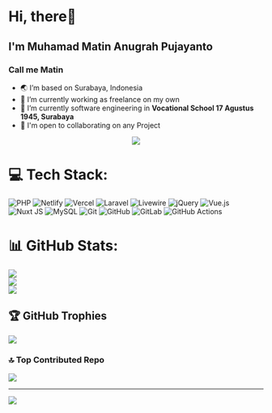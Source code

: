 <h1>Hi, there👋</h1>

<!-- snake img -->
<!-- <img src="https://github.com/1999AZZAR/1999AZZAR/blob/main/resources/img/grid-snake.svg" alt="snake" /> -->

<h2>I'm Muhamad Matin Anugrah Pujayanto</h2>
<h3>Call me Matin</h3>

<!-- intro -->
- 🌏 I’m based on Surabaya, Indonesia
- 🔭 I’m currently working as freelance on my own 
- 🌱 I’m currently software engineering in **Vocational School 17 Agustus 1945, Surabaya**
- 🤝 I'm open to collaborating on any Project

<!-- Skill -->  
<!-- <h1 align="center">My Tech👨🏻‍💻</h1>
<p align="center">
  <img src="https://skillicons.dev/icons?i=html,css,js,tailwind,vue,nuxtjs,php,laravel,git,github,gitlab&perline=8" />
</p> -->

<!-- clicked -->
<div align="center">
  
  [![](https://visitcount.itsvg.in/api?id=MuhamadMatin&label=Profile%20Views&color=6&icon=3&pretty=true)](https://visitcount.itsvg.in)
  
</div>


# 💻 Tech Stack:
![PHP](https://img.shields.io/badge/php-%23777BB4.svg?style=for-the-badge&logo=php&logoColor=white) ![Netlify](https://img.shields.io/badge/netlify-%23000000.svg?style=for-the-badge&logo=netlify&logoColor=#00C7B7) ![Vercel](https://img.shields.io/badge/vercel-%23000000.svg?style=for-the-badge&logo=vercel&logoColor=white) ![Laravel](https://img.shields.io/badge/laravel-%23FF2D20.svg?style=for-the-badge&logo=laravel&logoColor=white) ![Livewire](https://img.shields.io/badge/livewire-%234e56a6.svg?style=for-the-badge&logo=livewire&logoColor=white) ![jQuery](https://img.shields.io/badge/jquery-%230769AD.svg?style=for-the-badge&logo=jquery&logoColor=white) ![Vue.js](https://img.shields.io/badge/vue.js-%2335495e.svg?style=for-the-badge&logo=vuedotjs&logoColor=%234FC08D) ![Nuxt JS](https://img.shields.io/badge/Nuxt-002E3B?style=for-the-badge&logo=nuxt.js&logoColor=#00DC82) ![MySQL](https://img.shields.io/badge/mysql-4479A1.svg?style=for-the-badge&logo=mysql&logoColor=white) ![Git](https://img.shields.io/badge/git-%23F05033.svg?style=for-the-badge&logo=git&logoColor=white) ![GitHub](https://img.shields.io/badge/github-%23121011.svg?style=for-the-badge&logo=github&logoColor=white) ![GitLab](https://img.shields.io/badge/gitlab-%23181717.svg?style=for-the-badge&logo=gitlab&logoColor=white) ![GitHub Actions](https://img.shields.io/badge/github%20actions-%232671E5.svg?style=for-the-badge&logo=githubactions&logoColor=white)
# 📊 GitHub Stats:
![](https://github-readme-stats.vercel.app/api?username=MuhamadMatin&theme=dark&hide_border=false&include_all_commits=true&count_private=true)<br/>
![](https://nirzak-streak-stats.vercel.app/?user=MuhamadMatin&theme=dark&hide_border=false)<br/>
![](https://github-readme-stats.vercel.app/api/top-langs/?username=MuhamadMatin&theme=dark&hide_border=false&include_all_commits=true&count_private=true&layout=compact)

## 🏆 GitHub Trophies
![](https://github-profile-trophy.vercel.app/?username=MuhamadMatin&theme=dark&no-frame=false&no-bg=true&margin-w=4)

### 🔝 Top Contributed Repo
![](https://github-contributor-stats.vercel.app/api?username=MuhamadMatin&limit=5&theme=dark&combine_all_yearly_contributions=true)

---
[![](https://visitcount.itsvg.in/api?id=MuhamadMatin&icon=9&color=4)](https://visitcount.itsvg.in)

<!-- Proudly created with GPRM ( https://gprm.itsvg.in ) -->
